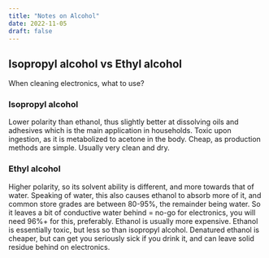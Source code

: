 ```yaml
---
title: "Notes on Alcohol"
date: 2022-11-05
draft: false
---
```


## Isopropyl alcohol vs Ethyl alcohol

When cleaning electronics, what to use?

### Isopropyl alcohol

Lower polarity than ethanol,
thus slightly better at dissolving oils and adhesives which is the main application in households.
Toxic upon ingestion, as it is metabolized to acetone in the body.
Cheap, as production methods are simple.
Usually very clean and dry.

### Ethyl alcohol

Higher polarity, so its solvent ability is different,
and more towards that of water.
Speaking of water, this also causes ethanol to absorb more of it,
and common store grades are between 80-95%,
the remainder being water.
So it leaves a bit of conductive water behind = no-go for electronics,
you will need 96%+ for this, preferably.
Ethanol is usually more expensive.
Ethanol is essentially toxic, but less so than isopropyl alcohol.
Denatured ethanol is cheaper,
but can get you seriously sick if you drink it,
and can leave solid residue behind on electronics.
